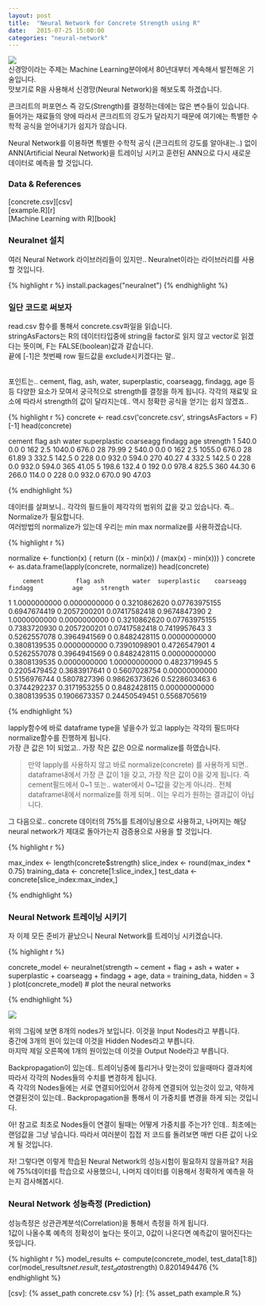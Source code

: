 ```yaml
---
layout: post
title:  "Neural Network for Concrete Strength using R"
date:   2015-07-25 15:00:00
categories: "neural-network"
---
```

<div>
    <img src="{% asset_path concrete.jpg %}">
</div>
신경망이라는 주제는 Machine Learning분야에서 80년대부터 계속해서 발전해온 기술입니다.<br>
맛보기로 R을 사용해서 신경망(Neural Network)을 해보도록 하겠습니다.<br>

콘크리트의 퍼포먼스 즉 강도(Strength)를 결정하는데에는 많은 변수들이 있습니다.<br>
들어가는 재료들의 양에 따라서 콘크리트의 강도가 달라지기 때문에 여기에는 특별한 수학적 공식을 얻어내기가 쉽지가 않습니다. <br>

Neural Network를 이용하면 특별한 수학적 공식 (콘크리트의 강도를 알아내는..) 없이 ANN(Artificial Neural Network)을 트레이닝 시키고
훈련된 ANN으로 다시 새로운 데이터로 예측을 할 것입니다.<br> 

<h3>Data & References</h3>
[concrete.csv][csv]<br>
[example.R][r]<br>
[Machine Learning with R][book] 

<h3>Neuralnet 설치 </h3>

여러 Neural Network 라이브러리들이 있지만.. Neuralnet이라는 라이브러리를 사용할 것입니다.

{% highlight r %}
install.packages("neuralnet")
{% endhighlight %}

<h3>일단 코드로 써보자</h3>

read.csv 함수를 통해서 concrete.csv파일을 읽습니다.<br>
stringAsFactors는 R의 데이터타입중에 string을 factor로 읽지 않고  vector로 읽겠다는 뜻이며, F는 FALSE(boolean)값과 같습니다.<br>
끝에 [-1]은 첫번째 row 필드값을 exclude시키겠다는 말..<br><br>

포인트는.. cement, flag, ash, water, superplastic, coarseagg, findagg, age 등등 다양한 요소가 모여서 궁극적으로 strength를 
결정을 하게 됩니다. 각각의 재료및 요소에 따라서 strength의 값이 달라지는데.. 역시 정확한 공식을 얻기는 쉽지 않겠죠..

{% highlight r %}
concrete <- read.csv('concrete.csv', stringsAsFactors = F)[-1]
head(concrete)

  cement  flag ash water superplastic coarseagg findagg age strength
1  540.0   0.0   0   162          2.5    1040.0   676.0  28    79.99
2  540.0   0.0   0   162          2.5    1055.0   676.0  28    61.89
3  332.5 142.5   0   228          0.0     932.0   594.0 270    40.27
4  332.5 142.5   0   228          0.0     932.0   594.0 365    41.05
5  198.6 132.4   0   192          0.0     978.4   825.5 360    44.30
6  266.0 114.0   0   228          0.0     932.0   670.0  90    47.03

{% endhighlight %}

데이터를 살펴보니.. 각각의 필드들이 제각각의 범위의 값을 갖고 있습니다. 즉.. Normalize가 필요합니다.<br>
여러방법의 normalize가 있는데 우리는 min max normalize를 사용하겠습니다. 

{% highlight r %}

normalize <- function(x) {
  return ((x - min(x)) / (max(x) - min(x)))
}
concrete <- as.data.frame(lapply(concrete, normalize))
head(concrete)

        cement         flag ash        water  superplastic    coarseagg      findagg           age     strength
1 1.0000000000 0.0000000000   0 0.3210862620 0.07763975155 0.6947674419 0.2057200201 0.07417582418 0.9674847390
2 1.0000000000 0.0000000000   0 0.3210862620 0.07763975155 0.7383720930 0.2057200201 0.07417582418 0.7419957643
3 0.5262557078 0.3964941569   0 0.8482428115 0.00000000000 0.3808139535 0.0000000000 0.73901098901 0.4726547901
4 0.5262557078 0.3964941569   0 0.8482428115 0.00000000000 0.3808139535 0.0000000000 1.00000000000 0.4823719945
5 0.2205479452 0.3683917641   0 0.5607028754 0.00000000000 0.5156976744 0.5807827396 0.98626373626 0.5228603463
6 0.3744292237 0.3171953255   0 0.8482428115 0.00000000000 0.3808139535 0.1906673357 0.24450549451 0.5568705619

{% endhighlight %}

lapply함수에 바로 dataframe type을 넣을수가 있고 lapply는 각각의 필드마다 normalize함수를 진행하게 됩니다.<br>
가장 큰 값은 1이 되었고.. 가장 작은 값은 0으로 normalize를 하였습니다.<br>

<blockquote>
만약 lapply를 사용하지 않고 바로 normalize(concrete) 를 사용하게 되면.. dataframe내에서 가장 큰 값이 1을 갖고, 가장 작은 값이 0을
갖게 됩니다. 즉 cement필드에서 0~1 또는.. water에서 0~1값을 갖는게 아니라.. 전체 dataframe내에서 normalize를 하게 되며.. 
이는 우리가 원하는 결과값이 아닙니다.
</blockquote>

그 다음으로.. concrete 데이터의 75%를 트레이닝용으로 사용하고, 나머지는 해당 neural network가 제대로 돌아가는지 검증용으로 사용을 할 
것입니다. 

{% highlight r %}

max_index <- length(concrete$strength)
slice_index <- round(max_index * 0.75)
training_data <- concrete[1:slice_index,]
test_data <- concrete[slice_index:max_index,]

{% endhighlight %}

<h3>Neural Network 트레이닝 시키기</h3>
자 이제 모든 준비가 끝났으니 Neural Network를 트레이닝 시키겠습니다. <br>

{% highlight r %}

concrete_model <-
  neuralnet(strength ~ cement + flag + ash + water + superplastic + coarseagg +
      findagg + age, data = training_data, hidden = 3
  )
plot(concrete_model) # plot the neural networks

{% endhighlight %}

<img src="{% asset_path neuralnet_hidden_3.png %}">

위의 그림에 보면 8개의 nodes가 보입니다. 이것을 Input Nodes라고 부릅니다.<br>
중간에 3개의 원이 있는데 이것을 Hidden Nodes라고 부릅니다.<br>
마지막 제일 오른쪽에 1개의 원이있는데 이것을 Output Node라고 부릅니다.<br>

Backpropagation이 있는데.. 트레이닝중에 틀리거나 맞는것이 있을때마다 결과치에 따라서 각각의 Nodes들의 수치를 변경하게 됩니다.<br>
즉 각각의 Nodes들에는 서로 연결되어있어서 강하게 연결되어 있는것이 있고, 약하게 연결된것이 있는데.. 
Backpropagation을 통해서 이 가중치를 변경을 하게 되는 것입니다.<br>

아! 참고로 최초로 Nodes들이 연결이 될때는 어떻게 가중치를 주는가? 인데..
최초에는 랜덤값을 그냥 넣습니다. 따라서 여러분이 집접 저 코드를 돌려보면 매번 다른 값이 나오게 될 것입니다.<br>

자! 그렇다면 이렇게 학습된 Neural Network의 성능시험이 필요하지 않을까요?
처음에 75%데이터를 학습으로 사용했으니, 나머지 데이터를 이용해서 정확하게 예측을 하는지 검사해봅시다.<br>

<h3> Neural Network 성능측정 (Prediction) </h3>

성능측정은 상관관계분석(Correlation)을 통해서 측정을 하게 됩니다.<br>
1값이 나올수록 예측의 정확성이 높다는 뜻이고, 0값이 나온다면 예측값이 떨어진다는 뜻입니다. 

{% highlight r %}
model_results <- compute(concrete_model, test_data[1:8])
cor(model_results$net.result, test_data$strength)
0.8201494476
{% endhighlight %}






[bitbucket]: https://jochangmin@bitbucket.org/jochangmin/r-examples.git
[book]: http://www.amazon.com/Machine-Learning-R-Brett-Lantz/dp/1782162143/ref=sr_1_1?ie=UTF8&qid=1437813079&sr=8-1&keywords=machine+learning+with+r
[csv]: {% asset_path concrete.csv %}
[r]: {% asset_path example.R %}



[anderson-linkedin]: https://kr.linkedin.com/in/anderdson
[email]: a141890@gmail.com
